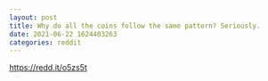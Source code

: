 ```yaml
--- 
layout: post 
title: Why do all the coins follow the same pattern? Seriously. 
date: 2021-06-22 1624403263 
categories: reddit 
--- 
```

https://redd.it/o5zs5t